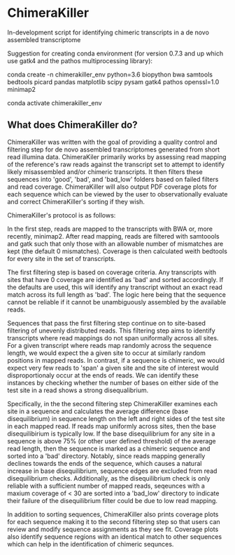 # ChimeraKiller
In-development script for identifying chimeric transcripts in a de novo assembled transcriptome


Suggestion for creating conda environment (for version 0.7.3 and up which use gatk4 and the pathos multiprocessing library):


conda create -n chimerakiller_env python=3.6 biopython bwa samtools bedtools picard pandas matplotlib scipy pysam gatk4 pathos openssl=1.0 minimap2

conda activate chimerakiller_env


## What does ChimeraKiller do?
ChimeraKiller was written with the goal of providing a quality control and filtering step for de novo assembled transcriptomes generated from short read illumina data. ChimeraKiler primarily works by assessing read mapping of the reference's raw reads against the transcript set to attempt to identify likely misassembled and/or chimeric transcripts. It then filters these sequences into 'good', 'bad', and 'bad_low' folders based on failed filters and read coverage. ChimeraKiller will also output PDF coverage plots for each sequence which can be viewed by the user to observationally evaluate and correct ChimeraKiller's sorting if they wish.

ChimeraKiller's protocol is as follows:

In the first step, reads are mapped to the transcripts with BWA or, more recently, minimap2. After read mapping, reads are filtered with samtoools and gatk such that only those with an allowable number of mismatches are kept (the default 0 mismatches). Coverage is then calculated weith bedtools for every site in the set of transcripts. 

The first filtering step is based on coverage criteria. Any transcripts with sites that have 0 coverage are identified as 'bad' and sorted accordingly. If the defaults are used, this will identify any transcript without an exact read match across its full length as 'bad'. The logic here being that the sequence cannot be reliable if it cannot be unambiguously assembled by the available reads.

Sequences that pass the first filtering step continue on to site-based filtering of unevenly distributed reads. This filtering step aims to identify transcripts where read mappings do not span uniformally across all sites. For a given transcript where reads map randomly across the sequence length, we would expect the a given site to occur at similarly random positions in mapped reads. In contrast, if a sequence is chimeric, we would expect very few reads to 'span' a given site and the site of interest would disproportionaly occur at the ends of reads. We can identify these instances by checking whether the number of bases on either side of the test site in a read shows a strong disequalibrium.

Specifically, in the the second filtering step ChimeraKiller examines each site in a sequence and calculates the average difference (base disequilibrium) in sequence length on the left and right sides of the test site in each mapped read. If reads map uniformly across sites, then the base disequilibirium is typically low. If the base disequilibrium for any site in a sequence is above 75% (or other user defined threshold) of the average read length, then the sequence is marked as a chimeric sequence and sorted into a 'bad' directory. Notably, since reads mapping generally declines towards the ends of the sequence, which causes a natural increase in base disequilibrium, sequence edges are excluded from read disequilibrium checks. Additionally, as the disequilibrium check is only reliable with a sufficient number of mapped reads, seqeunces with a maxium coverage of < 30 are sorted into a 'bad_low' directory to indicate their failure of the disequilibrium filter could be due to low read mapping.

In addition to sorting sequences, ChimeraKiller also prints coverage plots for each sequence making it to the second filtering step so that users can review and modify sequence assignments as they see fit. Coverage plots also identify sequence regions with an identical match to other sequences which can help in the identification of chimeric sequnces. 
